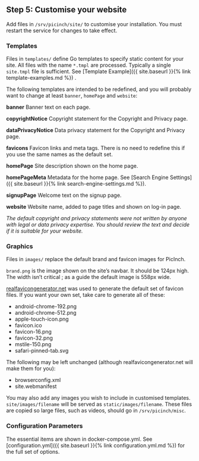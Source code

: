 ## Step 5: Customise your website
Add files in `/srv/picinch/site/` to customise your installation. You must restart the service for changes to take effect.
### Templates
Files in `templates/` define Go templates to specify static content for your site. All files with the name `*.tmpl` are processed. Typically a single `site.tmpl` file is sufficient. See [Template Example]({{ site.baseurl }}{% link template-examples.md %})
.

The following templates are intended to be redefined, and you will probably want to change at least `banner`, `homePage` and `website`:

**banner** Banner text on each page.

**copyrightNotice** Copyright statement for the Copyright and Privacy page.

**dataPrivacyNotice** Data privacy statement for the Copyright and Privacy page.

**favicons** Favicon links and meta tags. There is no need to redefine this if you use the same names as the default set.

**homePage** Site description shown on the home page.

**homePageMeta** Metadata for the home page. See [Search Engine Settings]({{ site.baseurl }}{% link search-engine-settings.md %}).

**signupPage** Welcome text on the signup page.

**website** Website name, added to page titles and shown on log-in page.

_The default copyright and privacy statements were not written by anyone with legal or data privacy expertise.
You should review the text and decide if it is suitable for your website._
### Graphics
Files in `images/` replace the default brand and favicon images for PicInch.

`brand.png` is the image shown on the site’s navbar. It should be 124px high. The width isn’t critical ; as a guide the default image is 558px wide.

[realfavicongenerator.net][1] was used to generate the default set of favicon files. If you want your own set, take care to generate all of these:
- android-chrome-192.png
- android-chrome-512.png
- apple-touch-icon.png
- favicon.ico
- favicon-16.png
- favicon-32.png
- mstile-150.png
- safari-pinned-tab.svg

The following may be left unchanged (although realfavicongenerator.net will make them for you):
- browserconfig.xml
- site.webmanifest

You may also add any images you wish to include in customised templates. `site/images/filename` will be served as `static/images/filename`. These files are copied so large files, such as videos, should go in
`/srv/picinch/misc`.

### Configuration Parameters
The essential items are shown in docker-compose.yml. See [configuration.yml]({{ site.baseurl }}{% link configuration.yml.md %}) for the full set of options.

[1]:	https://realfavicongenerator.net